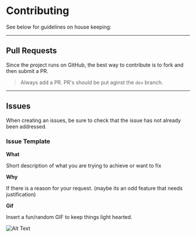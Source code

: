 # Contributing

See below for guidelines on house keeping:

---

## Pull Requests

Since the project runs on GitHub, the best way to contribute is to fork and then submit a PR.

> Always add a PR. PR's should be put aginst the `dev` branch.

---

## Issues

When creating an issues, be sure to check that the issue has not already been addressed.

### Issue Template

**What**

Short description of what you are trying to achieve or want to fix

**Why**

If there is a reason for your request. (maybe its an odd feature that needs justification)

**Gif**

Insert a fun/random GIF to keep things light hearted.

![Alt Text](https://media.giphy.com/media/gngO1gmBhS9na/giphy.gif)
